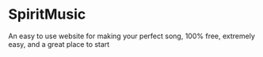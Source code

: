 # SpiritMusic
An easy to use website for making your perfect song, 100% free, extremely easy, and a great place to start
